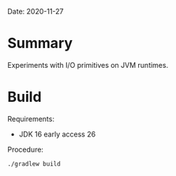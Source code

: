 Date: 2020-11-27

# Summary

Experiments with I/O primitives on JVM runtimes.

# Build

Requirements:

- JDK 16 early access 26

Procedure:

`./gradlew build`
